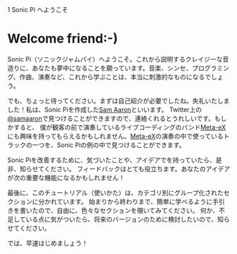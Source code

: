 1 Sonic Pi へようこそ

# Welcome friend:-)

Sonic Pi（ソニックジャムパイ）へようこそ。これから説明するクレイジーな音造りに、あなたも夢中になることを願っています。音楽、シンセ、プログラミング、作曲、演奏など、これから学ぶことは、本当に刺激的なものになるでしょう。

でも、ちょっと待ってください。まずは自己紹介が必要でしたね。失礼いたしました！私は、Sonic Piを作成した[Sam Aaron](http://twitter.com/samaaron)といいます。
Twitter上の[@samaaron](http://twitter.com/samaaron)で見つけることができますので、連絡くれるとうれしいです。もしかすると、
僕が観客の前で演奏しているライブコーディングのバンド[Meta-eX](http://meta-ex.com)にも興味を持ってもらえるかもしれません。[Meta-eX](http://meta-ex.com)の演奏の中で使っているトラックの一つを、Sonic Piの例の中で見つけることができます。

Sonic Piを改善するために、気づいたことや、アイデアでを持っていたら、是非、知らせてください。
フィードバックはとても役立ちます。あなたのアイデアが次の重要な機能になるかもしれません！

最後に、このチュートリアル（使いかた）は、カテゴリ別にグループ化されたセクションに分かれています。
始まりから終わりまで、簡単に学べるように手引きを書いたので、自由に、色々なセクションを覗いてみてください。
何か、不足している点に気がついたら、将来のバージョンのために検討したいので、知らせてください。

では、早速はじめましょう！
